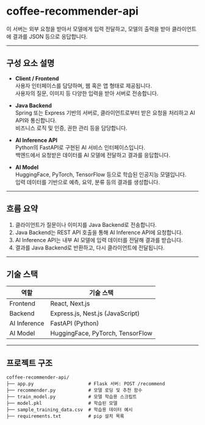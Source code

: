 # coffee-recommender-api

이 서버는 외부 요청을 받아서 모델에게 입력 전달하고, 모델의 출력을 받아 클라이언트에 결과를 JSON 등으로 응답합니다.


---

## 구성 요소 설명

- **Client / Frontend**  
  사용자 인터페이스를 담당하며, 웹 혹은 앱 형태로 제공됩니다.  
  사용자의 질문, 이미지 등 다양한 입력을 받아 서버로 전송합니다.

- **Java Backend**  
  Spring 또는 Express 기반의 서버로, 클라이언트로부터 받은 요청을 처리하고 AI API와 통신합니다.  
  비즈니스 로직 및 인증, 권한 관리 등을 담당합니다.

- **AI Inference API**  
  Python의 FastAPI로 구현된 AI 서비스 인터페이스입니다.  
  백엔드에서 요청받은 데이터를 AI 모델에 전달하고 결과를 응답합니다.

- **AI Model**  
  HuggingFace, PyTorch, TensorFlow 등으로 학습된 인공지능 모델입니다.  
  입력 데이터를 기반으로 예측, 요약, 분류 등의 결과를 생성합니다.

---

## 흐름 요약

1. 클라이언트가 질문이나 이미지를 Java Backend로 전송합니다.  
2. Java Backend는 REST API 호출을 통해 AI Inference API에 요청합니다.  
3. AI Inference API는 내부 AI 모델에 입력 데이터를 전달해 결과를 받습니다.  
4. 결과를 Java Backend로 반환하고, 다시 클라이언트에 전달됩니다.

---

## 기술 스택

| 역할            | 기술 스택                  |
|----------------|--------------------------|
| Frontend       | React, Next.js      |
| Backend        | Express.js, Nest.js (JavaScript)   |
| AI Inference   | FastAPI (Python)           |
| AI Model       | HuggingFace, PyTorch, TensorFlow |

---

## 프로젝트 구조

```plaintext
coffee-recommender-api/
├── app.py                    # Flask 서버: POST /recommend
├── recommender.py            # 모델 로딩 및 추천 함수
├── train_model.py            # 모델 학습용 스크립트
├── model.pkl                 # 학습된 모델
├── sample_training_data.csv  # 학습용 데이터 예시
├── requirements.txt          # pip 설치 목록

